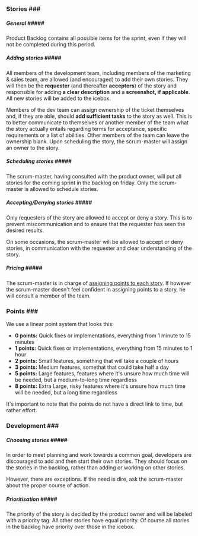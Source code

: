 ### Stories <a name="stories"></a>###

##### General <a name="storiesgeneral"></a>#####
Product Backlog contains all possible items for the sprint, even if they will not be completed during this period.

##### Adding stories <a name="addingstories"></a>#####
All members of the development team, including members of the marketing & sales team, are allowed (and encouraged) to add their own stories.
They will then be the __requester__ (and thereafter __accepters__) of the story and responsible for adding __a clear description__ and a __screenshot, if applicable__.
All new stories will be added to the icebox.

Members of the dev team can assign ownership of the ticket themselves and, if they are able, should __add sufficient tasks__ to the story as well.
This is to better communicate to themselves or another member of the team what the story actually entails regarding terms for acceptance, specific requirements or a list of abilities.
Other members of the team can leave the ownership blank. Upon scheduling the story, the scrum-master will assign an owner to the story.

##### Scheduling stories <a name="schedulingstories"></a>#####
The scrum-master, having consulted with the product owner, will put all stories for the coming sprint in the backlog on friday.
Only the scrum-master is allowed to schedule stories.

##### Accepting/Denying stories <a name="aodstories"></a>#####
Only requesters of the story are allowed to accept or deny a story.
This is to prevent miscommunication and to ensure that the requester has seen the desired results.

On some occasions, the scrum-master will be allowed to accept or deny stories, in communication with the requester and clear understanding of the story.

##### Pricing <a name="takingownership"></a>#####
The scrum-master is in charge of [assigning points to each story](#points). If however the scrum-master doesn't feel confident in assigning points to a story, he will consult a member of the team.

### Points <a name="points"></a>###

We use a linear point system that looks this:
* __0 points:__ Quick fixes or implementations, everything from 1 minute to 15 minutes
* __1 points:__ Quick fixes or implementations, everything from 15 minutes to 1 hour
* __2 points:__ Small features, something that will take a couple of hours
* __3 points:__ Medium features, somethat that could take half a day
* __5 points:__ Large features, features where it's unsure how much time will be needed, but a medium-to-long time regardless
* __8 points:__ Extra Large, risky features where it's unsure how much time will be needed, but a long time regardless

It's important to note that the points do not have a direct link to time, but rather effort.

### Development <a name="development"></a>###

##### Choosing stories <a name="choosingstories"></a>#####
In order to meet planning and work towards a common goal, developers are discouraged to add and then start their own stories.
They should focus on the stories in the backlog, rather than adding or working on other stories.

However, there are exceptions. If the need is dire, ask the scrum-master about the proper course of action.

##### Prioritisation <a name="prioritisation"></a>#####
The priority of the story is decided by the product owner and will be labeled with a priority tag.
All other stories have equal priority. Of course all stories in the backlog have priority over those in the icebox.